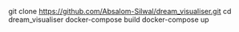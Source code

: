 git clone https://github.com/Absalom-Silwal/dream_visualiser.git
cd dream_visualiser
docker-compose build
docker-compose up


